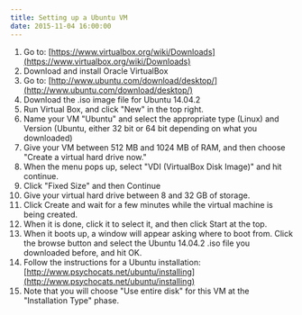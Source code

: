 ```yaml
---
title: Setting up a Ubuntu VM
date: 2015-11-04 16:00:00
---
```


 1. Go to: [https://www.virtualbox.org/wiki/Downloads](https://www.virtualbox.org/wiki/Downloads)
 2. Download and install Oracle VirtualBox
 3. Go to: [http://www.ubuntu.com/download/desktop/](http://www.ubuntu.com/download/desktop/)
 4. Download the .iso image file for Ubuntu 14.04.2
 5. Run Virtual Box, and click "New" in the top right.
 6. Name your VM "Ubuntu" and select the appropriate type (Linux) and Version (Ubuntu, either 32 bit or 64 bit depending on what you downloaded)
 7. Give your VM between 512 MB and 1024 MB of RAM, and then choose "Create a virtual hard drive now."
 8. When the menu pops up, select "VDI (VirtualBox Disk Image)" and hit continue.
 9. Click "Fixed Size" and then Continue
 10. Give your virtual hard drive between 8 and 32 GB of storage.
 11. Click Create and wait for a few minutes while the virtual machine is being created.
 12. When it is done, click it to select it, and then click Start at the top.
 13. When it boots up, a window will appear asking where to boot from. Click the browse button and select the Ubuntu 14.04.2 .iso file you downloaded before, and hit OK.
 14. Follow the instructions for a Ubuntu installation: [http://www.psychocats.net/ubuntu/installing](http://www.psychocats.net/ubuntu/installing)
 15. Note that you will choose "Use entire disk" for this VM at the "Installation Type" phase.
